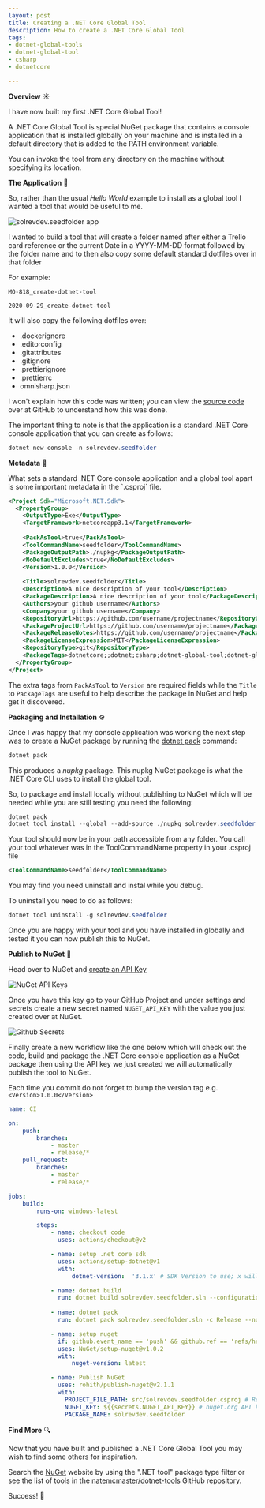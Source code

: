 ```yaml
---
layout: post
title: Creating a .NET Core Global Tool
description: How to create a .NET Core Global Tool
tags:
- dotnet-global-tools
- dotnet-global-tool
- csharp
- dotnetcore

---
```

**Overview** ☀

I have now built my first .NET Core Global Tool!

A .NET Core Global Tool is special NuGet package that contains a console application that is installed globally on your machine and is installed in a default directory that is added to the PATH environment variable.

You can invoke the tool from any directory on the machine without specifying its location.

**The Application** 🌱

So, rather than the usual _Hello World_ example to install as a global tool I wanted a tool that would be useful to me.

![solrevdev.seedfolder app](/media/2020-10-03_2020-10-03_16-02-52-seedfolder-app-running.png "solrevdev.seedfolder app")

I wanted to build a tool that will create a folder named after either a Trello card reference or the current Date in a YYYY-MM-DD format followed by the folder name and to then also copy some default standard dotfiles over in that folder

For example:

`MO-818_create-dotnet-tool`

`2020-09-29_create-dotnet-tool`

It will also copy the following dotfiles over:

* .dockerignore
* .editorconfig
* .gitattributes
* .gitignore
* .prettierignore
* .prettierrc
* omnisharp.json

I won't explain how this code was written; you can view the [source code](https://github.com/solrevdev/seedfolder "source code") over at GitHub to understand how this was done.

The important thing to note is that the application is a standard .NET Core console application that you can create as follows:

```powershell
dotnet new console -n solrevdev.seedfolder
```

**Metadata** 📖

What sets a standard .NET Core console application and a global tool apart is some important metadata in the \`.csproj\` file.

```xml
<Project Sdk="Microsoft.NET.Sdk">
  <PropertyGroup>
    <OutputType>Exe</OutputType>
    <TargetFramework>netcoreapp3.1</TargetFramework>
    
    <PackAsTool>true</PackAsTool>
    <ToolCommandName>seedfolder</ToolCommandName>
    <PackageOutputPath>./nupkg</PackageOutputPath>
    <NoDefaultExcludes>true</NoDefaultExcludes>    
    <Version>1.0.0</Version>
    
    <Title>solrevdev.seedfolder</Title>
    <Description>A nice description of your tool</Description>
    <PackageDescription>A nice description of your tool</PackageDescription>
    <Authors>your github username</Authors>
    <Company>your github username</Company>
    <RepositoryUrl>https://github.com/username/projectname</RepositoryUrl>
    <PackageProjectUrl>https://github.com/username/projectname</PackageProjectUrl>
    <PackageReleaseNotes>https://github.com/username/projectname</PackageReleaseNotes>
    <PackageLicenseExpression>MIT</PackageLicenseExpression>
    <RepositoryType>git</RepositoryType>
    <PackageTags>dotnetcore;;dotnet;csharp;dotnet-global-tool;dotnet-global-tools;</PackageTags>
  </PropertyGroup>
</Project>
```

The extra tags from  `PackAsTool` to `Version`  are required fields while the `Title` to `PackageTags` are useful to help describe the package in NuGet and help get it discovered.

**Packaging and Installation** ⚙

Once I was happy that my console application was working the next step was to create a NuGet package by running the [dotnet pack](https://docs.microsoft.com/en-us/dotnet/core/tools/dotnet-pack "dotnet pack") command:

```powershell
dotnet pack
```

This produces a _nupkg_ package.  This nupkg NuGet package is what the .NET Core CLI uses to install the global tool.

So, to package and install locally without publishing to NuGet which will be needed while you are still testing you need the following:

```powershell
dotnet pack
dotnet tool install --global --add-source ./nupkg solrevdev.seedfolder
```

Your tool should now be in your path accessible from any folder. You call your tool whatever was in the ToolCommandName property in your .csproj file

```xml
<ToolCommandName>seedfolder</ToolCommandName>
```

You may find you need uninstall and instal while you debug.

To uninstall you need to do as follows:

```powershell
dotnet tool uninstall -g solrevdev.seedfolder
```

Once you are happy with your tool and you have installed in globally and tested it you can now publish this to NuGet.

**Publish to NuGet** 🚀

Head over to NuGet and [create an API Key](https://www.nuget.org/account/apikeys "create an API Key")

![NuGet API Keys](/media/2020-10-03_2020-10-03_14-27-10_nuget-api-keys.png "NuGet API Keys")

Once you have this key go to your GitHub Project and under settings and secrets create a new secret named `NUGET_API_KEY` with the value you just created over at NuGet.

![Github Secrets](/media/2020-10-03_2020-10-03_14-35-47_github-secrets.png "Github Secrets")

Finally create a new workflow like the one below which will check out the code, build and package the .NET Core console application as a NuGet package then using the API key we just created we will automatically publish the tool to NuGet.

Each time you commit do not forget to bump the version tag e.g. `<Version>1.0.0</Version>`

```yml
name: CI

on:
    push:
        branches:
            - master
            - release/*
    pull_request:
        branches:
            - master
            - release/*

jobs:
    build:
        runs-on: windows-latest

        steps:
            - name: checkout code
              uses: actions/checkout@v2           

            - name: setup .net core sdk
              uses: actions/setup-dotnet@v1
              with:
                  dotnet-version:  '3.1.x' # SDK Version to use; x will use the latest version of the 3.1 channel

            - name: dotnet build
              run: dotnet build solrevdev.seedfolder.sln --configuration Release
            
            - name: dotnet pack
              run: dotnet pack solrevdev.seedfolder.sln -c Release --no-build --include-source --include-symbols

            - name: setup nuget
              if: github.event_name == 'push' && github.ref == 'refs/heads/master'
              uses: NuGet/setup-nuget@v1.0.2
              with:
                  nuget-version: latest

            - name: Publish NuGet
              uses: rohith/publish-nuget@v2.1.1
              with:
                PROJECT_FILE_PATH: src/solrevdev.seedfolder.csproj # Relative to repository root
                NUGET_KEY: ${{secrets.NUGET_API_KEY}} # nuget.org API key
                PACKAGE_NAME: solrevdev.seedfolder
```

**Find More** 🔍

Now that you have built and published a .NET Core Global Tool you may wish to find some others for inspiration.

Search the [NuGet](https://www.nuget.org/ "NuGet") website by using the ".NET tool" package type filter or see the list of tools in the [natemcmaster/dotnet-tools](https://github.com/natemcmaster/dotnet-tools "natemcmaster/dotnet-tools") GitHub repository.

Success! 🎉